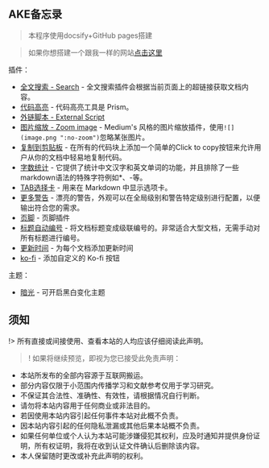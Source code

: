 ## AKE备忘录

> 本程序使用docsify+GitHub pages搭建

> 如果你想搭建一个跟我一样的网站[点击这里](./)

插件：

 - [全文搜索 - Search]() - 全文搜索插件会根据当前页面上的超链接获取文档内容。
 - [代码高亮]() - 代码高亮工具是 Prism。
 - [外链脚本 - External Script]()
 - [图片缩放 - Zoom image]() - Medium's 风格的图片缩放插件，使用`![](image.png ":no-zoom")`忽略某张图片。
 - [复制到剪贴板]() - 在所有的代码块上添加一个简单的Click to copy按钮来允许用户从你的文档中轻易地复制代码。
 - [字数统计]() - 它提供了统计中文汉字和英文单词的功能，并且排除了一些markdown语法的特殊字符例如*、-等。
 - [TAB选择卡](https://jhildenbiddle.github.io/docsify-tabs) - 用来在 Markdown 中显示选项卡。
 - [更多警告](https://github.com/fzankl/docsify-plugin-flexible-alerts) - 漂亮的警告，外观可以在全局级别和警告特定级别进行配置，以便输出符合您的需求。
 - [页脚](https://alertbox.github.io/docsify-footer) - 页脚插件
 - [标题自动编号](https://github.com/markbattistella/docsify-autoHeaders) -  将文档标题变成级联编号的。非常适合大型文档，无需手动对所有标题进行编号。
 - [更新时间](https://github.com/pfeak/docsify-updated) - 为每个文档添加更新时间
 - [ko-fi](https://github.com/fcannizzaro/docsify-ko-fi) - 添加自定义的 Ko-fi 按钮

主题：

 - [暗光](https://github.com/boopathikumar018/docsify-darklight-theme) - 可开启黑白变化主题

## 须知

!> 所有直接或间接使用、查看本站的人均应该仔细阅读此声明。

>! 如果将继续预览，即视为您已接受此免责声明：

- 本站所发布的全部内容源于互联网搬运。
- 部分内容仅限于小范围内传播学习和文献参考仅用于学习研究。
- 不保证其合法性、准确性、有效性，请根据情况自行判断。
- 请勿将本站内容用于任何商业或非法目的。
- 若因使用本站内容引起任何事件本站对此概不负责。
- 因本站内容引起的任何隐私泄漏或其他后果本站概不负责。
- 如果任何单位或个人认为本站可能涉嫌侵犯其权利，应及时通知并提供身份证明，所有权证明，我将在收到认证文件确认后删除该内容。 
- 本人保留随时更改或补充此声明的权利。